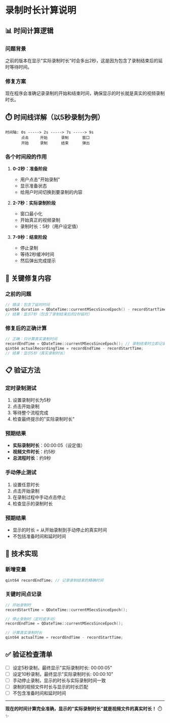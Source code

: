 # 录制时长计算说明

## 📊 时间计算逻辑

### 问题背景
之前的版本在显示"实际录制时长"时会多出2秒，这是因为包含了录制结束后的延时等待时间。

### 修复方案
现在程序会准确记录录制的开始和结束时间，确保显示的时长就是真实的视频录制时长。

## ⏱️ 时间线详解（以5秒录制为例）

```
时间轴: 0s -----> 2s -----> 7s -----> 9s
       点击     开始      录制      窗口
       开始     录制      结束      弹出
```

### 各个时间段的作用

1. **0-2秒：准备阶段**
   - 用户点击"开始录制"
   - 显示准备状态
   - 给用户时间切换到要录制的内容

2. **2-7秒：实际录制阶段**
   - 窗口最小化
   - 开始真正的视频录制
   - 录制时长：5秒（用户设定值）

3. **7-9秒：结束阶段**
   - 停止录制
   - 等待2秒缓冲时间
   - 然后弹出完成提示

## 🎯 关键修复内容

### 之前的问题
```cpp
// 错误：包含了延时时间
qint64 duration = QDateTime::currentMSecsSinceEpoch() - recordStartTime;
// 结果：显示7秒（包含了录制结束后的2秒延时）
```

### 修复后的正确计算
```cpp
// 正确：只计算真实录制时间
recordEndTime = QDateTime::currentMSecsSinceEpoch(); // 录制结束时立即记录
qint64 actualRecordingTime = recordEndTime - recordStartTime;
// 结果：显示5秒（真实录制时长）
```

## 📋 验证方法

### 定时录制测试
1. 设置录制时长为5秒
2. 点击开始录制
3. 等待整个流程完成
4. 检查最终提示的"实际录制时长"

### 预期结果
- **实际录制时长**：00:00:05（设定值）
- **视频文件时长**：约5秒
- **总流程时长**：约9秒

### 手动停止测试
1. 设置任意时长
2. 点击开始录制
3. 在录制过程中手动点击停止
4. 检查显示的录制时长

### 预期结果
- 显示的时长 = 从开始录制到手动停止的真实时间
- 不包括准备时间和延时时间

## 🔧 技术实现

### 新增变量
```cpp
qint64 recordEndTime; // 记录录制结束的精确时间
```

### 关键时间点记录
```cpp
// 开始录制时
recordStartTime = QDateTime::currentMSecsSinceEpoch();

// 停止录制时（定时或手动）
recordEndTime = QDateTime::currentMSecsSinceEpoch();

// 计算真实录制时长
qint64 actualTime = recordEndTime - recordStartTime;
```

## ✅ 验证检查清单

- [ ] 设定5秒录制，最终显示"实际录制时长: 00:00:05"
- [ ] 设定10秒录制，最终显示"实际录制时长: 00:00:10"
- [ ] 手动停止录制，显示的时长与实际录制时间一致
- [ ] 录制的视频文件时长与显示的时长匹配
- [ ] 不包含准备时间和延时时间

---

**现在的时间计算完全准确，显示的"实际录制时长"就是视频文件的真实时长！** ⏱️✨
